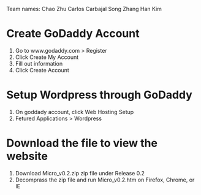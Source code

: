 Team names:
Chao Zhu
Carlos Carbajal
Song Zhang
Han Kim

<h1>Create GoDaddy Account</h1>
<ol type="1">
    <li value="1">Go to www.godaddy.com > Register</li>
    <li>Click Create My Account</li>
    <li>Fill out information</li>
    <li>Click Create Account</li>
</ol>

<h1>Setup Wordpress through GoDaddy</h1>
<ol type="1">
    <li value="1">On goddady account, click Web Hosting Setup</li>
    <li>Fetured Applications > Wordpress</li>
</ol>

<h1>Download the file to view the website</h1>
<ol type="1">
    <li value="1">Download Micro_v0.2.zip zip file under Release 0.2</li>
    <li>Decomprass the zip file and run Micro_v0.2.htm on Firefox, Chrome, or IE</li>
</ol>
